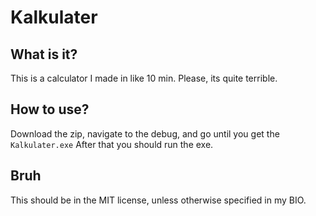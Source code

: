# Kalkulater
## What is it?
This is a calculator I made in like 10 min. Please, its quite terrible. 
## How to use? 
Download the zip, navigate to the debug, and go until you get the `Kalkulater.exe`
After that you should run the exe. 
## Bruh
This should be in the MIT license, unless otherwise specified in my BIO.